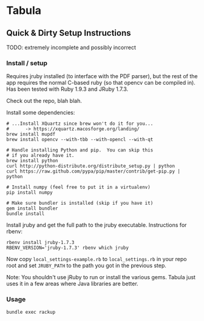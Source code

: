# Tabula

## Quick & Dirty Setup Instructions

TODO: extremely incomplete and possibly incorrect

### Install / setup

Requires jruby installed (to interface with the PDF parser), but the
rest of the app requires the normal C-based ruby (so that opencv can
be compiled in). Has been tested with Ruby 1.9.3 and JRuby 1.7.3.

Check out the repo, blah blah.

Install some dependencies:

    # ...Install XQuartz since brew won't do it for you...
    #      -> https://xquartz.macosforge.org/landing/
    brew install mupdf
    brew install opencv --with-tbb --with-opencl --with-qt

    # Handle installing Python and pip.  You can skip this
    # if you already have it.
    brew install python
    curl http://python-distribute.org/distribute_setup.py | python
    curl https://raw.github.com/pypa/pip/master/contrib/get-pip.py | python

    # Install numpy (feel free to put it in a virtualenv)
    pip install numpy

    # Make sure bundler is installed (skip if you have it)
    gem install bundler
    bundle install

Install jruby and get the full path to the jruby executable.
Instructions for rbenv:

    rbenv install jruby-1.7.3
    RBENV_VERSION='jruby-1.7.3' rbenv which jruby

Now copy `local_settings-example.rb`  to `local_settings.rb` in your
repo root and set `JRUBY_PATH` to the path you got in the previous
step.

Note: You shouldn't use jRuby to run or install the various gems.  Tabula just
uses it in a few areas where Java libraries are better.

### Usage

    bundle exec rackup
